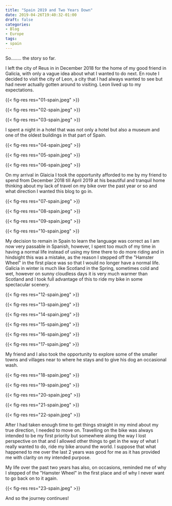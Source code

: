 ```yaml
---
title: "Spain 2019 and Two Years Down"
date: 2019-04-26T19:40:32-01:00
draft: false
categories:
- Blog
- Europe
tags:
- spain 
---
```


So........ the story so far.

I left the city of Reus in in December 2018 for the home of my good friend in Galicia, with only a vague idea about what I wanted to do next. En route I decided to visit the city of Leon, a city that I had always wanted to see but had never actually gotten around to visiting. Leon lived up to my expectations. 

{{< fig-res res="01-spain.jpeg" >}}

{{< fig-res res="02-spain.jpeg" >}}

{{< fig-res res="03-spain.jpeg" >}}

I spent a night in a hotel that was not only a hotel but also a museum and one of the oldest buildings in that part of Spain.

{{< fig-res res="04-spain.jpeg" >}}

{{< fig-res res="05-spain.jpeg" >}}

{{< fig-res res="06-spain.jpeg" >}}

On my arrival in Glaicia I took the opportunity afforded to me by my friend to spend from December 2018 till April 2019 at his beautiful and tranquil home thinking about my lack of travel on my bike over the past year or so and what direction I wanted this blog to go in.

{{< fig-res res="07-spain.jpeg" >}}

{{< fig-res res="08-spain.jpeg" >}}

{{< fig-res res="09-spain.jpeg" >}}

{{< fig-res res="10-spain.jpeg" >}}

My decision to remain in Spain to learn the language was correct as I am now very passable in Spanish, however, I spent too much of my time in having a normal life instead of using my time there to do more riding and in hindsight this was a mistake, as the reason I stepped off the "Hamster Wheel" in the first place was so that I would no longer have a normal life. Galicia in winter is much like Scotland in the Spring, sometimes cold and wet, however on sunny cloudless days it is very much warmer than Scotland and I took full advantage of this to ride my bike in some spectacular scenery.

{{< fig-res res="12-spain.jpeg" >}}

{{< fig-res res="13-spain.jpeg" >}}

{{< fig-res res="14-spain.jpeg" >}}

{{< fig-res res="15-spain.jpeg" >}}

{{< fig-res res="16-spain.jpeg" >}}

{{< fig-res res="17-spain.jpeg" >}}

My friend and I also took the opportunity to explore some of the smaller towns and villages near to where he stays and to give his dog an occasional wash.

{{< fig-res res="18-spain.jpeg" >}}

{{< fig-res res="19-spain.jpeg" >}}

{{< fig-res res="20-spain.jpeg" >}}

{{< fig-res res="21-spain.jpeg" >}}

{{< fig-res res="22-spain.jpeg" >}}

After I had taken enough time to get things straight in my mind about my true direction, I needed to move on. Travelling on the bike was always intended to be my first priority but somewhere along the way I lost perspective on that and I allowed other things to get in the way of what I really wanted to do, ride my bike around the world. I suppose that what happened to me over the last 2 years was good for me as it has provided me with clarity on my intended purpose. 

My life over the past two years has also, on occasions, reminded me of why I stepped of the "Hamster Wheel" in the first place and of why I never want to go back on to it again.

{{< fig-res res="23-spain.jpeg" >}}

And so the journey continues!